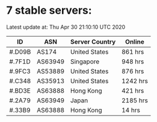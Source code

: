 # 7 stable servers:

Latest update at: Thu Apr 30 21:10:10 UTC 2020

| ID | ASN | Server Country | Online |
| -- | --- | -------------- | ------ |
| #.D09B | AS174 | United States | 861 hrs |
| #.7F1D | AS63949 | Singapore | 948 hrs |
| #.9FC3 | AS53889 | United States | 876 hrs |
| #.C348 | AS35913 | United States | 1242 hrs |
| #.BD3E | AS63888 | Hong Kong | 421 hrs |
| #.2A79 | AS63949 | Japan | 2185 hrs |
| #.33B9 | AS63888 | Hong Kong | 14 hrs |

